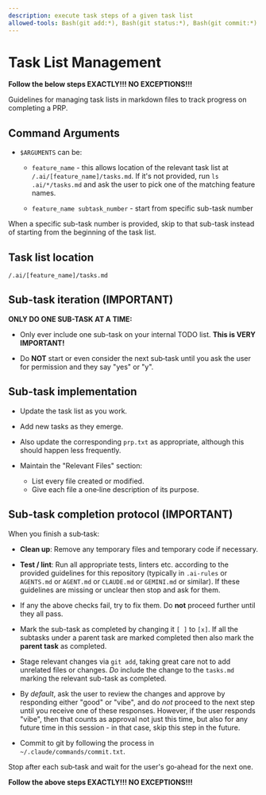 ```yaml
---
description: execute task steps of a given task list
allowed-tools: Bash(git add:*), Bash(git status:*), Bash(git commit:*)
---
```

# Task List Management

**Follow the below steps EXACTLY!!! NO EXCEPTIONS!!!**

Guidelines for managing task lists in markdown files to track progress on
completing a PRP.

## Command Arguments

- `$ARGUMENTS` can be:
  - `feature_name` - this allows location of the relevant task list
    at `/.ai/[feature_name]/tasks.md`.  If it's not provided, run
    `ls .ai/*/tasks.md` and ask the user to pick one of the matching
    feature names.

  - `feature_name subtask_number` - start from specific sub-task number

When a specific sub-task number is provided, skip to that sub-task
instead of starting from the beginning of the task list.

## Task list location

`/.ai/[feature_name]/tasks.md`

## Sub-task iteration (IMPORTANT)

**ONLY DO ONE SUB-TASK AT A TIME:**

  - Only ever include one sub-task on your internal TODO list.
    **This is VERY IMPORTANT!**

  - Do **NOT** start or even consider the next sub‑task until you
    ask the user for permission and they say "yes" or "y".

## Sub-task implementation

- Update the task list as you work.

- Add new tasks as they emerge.

- Also update the corresponding `prp.txt` as appropriate, although
  this should happen less frequently.

- Maintain the "Relevant Files" section:
   - List every file created or modified.
   - Give each file a one‑line description of its purpose.

## Sub-task completion protocol (IMPORTANT)

When you finish a sub‑task:

  - **Clean up**: Remove any temporary files and temporary code if
    necessary.

  - **Test / lint**: Run all appropriate tests, linters etc. according
    to the provided guidelines for this repository (typically in
    `.ai-rules` or `AGENTS.md` or `AGENT.md` or `CLAUDE.md` or
    `GEMINI.md` or similar).  If these guidelines are missing or
    unclear then stop and ask for them.

  - If any the above checks fail, try to fix them.  Do **not**
    proceed further until they all pass.

  - Mark the sub-task as completed by changing it `[ ]` to `[x]`.  If
    all the subtasks under a parent task are marked completed then
    also mark the **parent task** as completed.

  - Stage relevant changes via `git add`, taking great care not to add
    unrelated files or changes.  *Do* include the change to the
    `tasks.md` marking the relevant sub-task as completed.

  - By *default*, ask the user to review the changes and approve by
    responding either "good" or "vibe", and do *not* proceed to the
    next step until you receive one of these responses.  However, if
    the user responds "vibe", then that counts as approval not just
    this time, but also for any future time in this session - in that
    case, skip this step in the future.

  - Commit to git by following the process in
    `~/.claude/commands/commit.txt`.

Stop after each sub‑task and wait for the user's go‑ahead for the next
one.

**Follow the above steps EXACTLY!!! NO EXCEPTIONS!!!**
